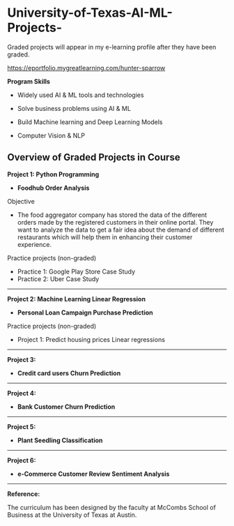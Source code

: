 # University-of-Texas-AI-ML-Projects-

Graded projects will appear in my e-learning profile after they have been graded. 

https://eportfolio.mygreatlearning.com/hunter-sparrow 

**Program Skills**

- Widely used AI & ML tools and technologies

- Solve business problems using AI & ML 

- Build Machine learning and Deep Learning Models 

- Computer Vision & NLP


## Overview of Graded Projects in Course

**Project 1: Python Programming**

- **Foodhub Order Analysis**

Objective
- The food aggregator company has stored the data of the different orders made by the registered customers in their online portal. They want to analyze the data to get a fair idea about the demand of different restaurants which will help them in enhancing their customer experience.


Practice projects (non-graded)

- Practice 1: Google Play Store Case Study 
- Practice 2: Uber Case Study 

-------------------------------------------------------------------------------------------------------------------------------------

**Project 2: Machine Learning Linear Regression**

- **Personal Loan Campaign Purchase Prediction**

Practice projects (non-graded)

- Project 1: Predict housing prices Linear regressions 

-------------------------------------------------------------------------------------------------------------------------------------

**Project 3:**

- **Credit card users Churn Prediction** 


-------------------------------------------------------------------------------------------------------------------------------------

**Project 4:** 

- **Bank Customer Churn Prediction** 

-------------------------------------------------------------------------------------------------------------------------------------

**Project 5:** 

- **Plant Seedling Classification** 


-------------------------------------------------------------------------------------------------------------------------------------
**Project 6:**

- **e-Commerce Customer Review Sentiment Analysis**

-------------------------------------------------------------------------------------------------------------------------------------

**Reference:**

The curriculum has been designed by the faculty at McCombs School of Business at the University of Texas at Austin.
